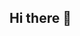 ## Hi there 👋

<!--
**Larryrsmithusmc/Larryrsmithusmc** is a ✨ _special_ ✨ repository because its `README.md` (this file) appears on your GitHub profile.

Here are some ideas to get you started:

- 🔭 I’m currently working on my weight
- 🌱 I’m currently learning math and computer stuff. 
- 👯 I’m looking to collaborate on anything
- 🤔 I’m looking for help with everything
- 💬 Ask me about military service
- 📫 How to reach me: text 937-760-7400
- 😄 Pronouns: male
- ⚡ Fun fact: I love anime
-->
